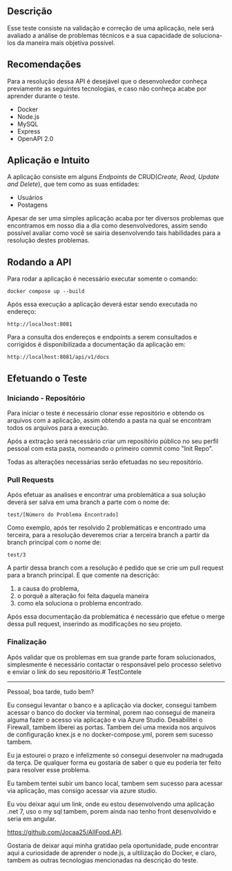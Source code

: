 ## Descrição

Esse teste consiste na validação e correção de uma aplicação, nele será avaliado a análise de problemas técnicos e a sua capacidade de soluciona-los da maneira mais objetiva possível.

## Recomendações

Para a resolução dessa API é desejável que o desenvolvedor conheça previamente as seguintes tecnologias, e caso não conheça acabe por aprender durante o teste.

- Docker
- Node.js
- MySQL
- Express
- OpenAPI 2.0

## Aplicação e Intuito

A aplicação consiste em alguns *Endpoints* de CRUD(*Create, Read, Update and Delete*), que tem como as suas entidades:

- Usuários
- Postagens

Apesar de ser uma simples aplicação acaba por ter diversos problemas que encontramos em nosso dia a dia como desenvolvedores, assim sendo possível avaliar como você se sairia desenvolvendo tais habilidades para a resolução destes problemas.

## Rodando a API

Para rodar a aplicação é necessário executar somente o comando:

```docker
docker compose up --build
```

Após essa execução a aplicação deverá estar sendo executada no endereço:

```docker
http://localhost:8081
```

Para a consulta dos endereços e endpoints a serem consultados e corrigidos é disponibilizada a documentação da aplicação em:

```docker
http://localhost:8081/api/v1/docs
```

## Efetuando o Teste

### Iniciando - Repositório

Para iniciar o teste é necessário clonar esse repositório e obtendo os arquivos com a aplicação, assim obtendo a pasta na qual se encontram todos os arquivos para a execução.

Após a extração será necessário criar um repositório público no seu perfil pessoal com esta pasta, nomeando o primeiro commit como "Init Repo".

Todas as alterações necessárias serão efetuadas no seu repositório.

### Pull Requests

Após efetuar as analises e encontrar uma problemática a sua solução deverá ser salva em uma branch a parte com o nome de:

```docker
test/[Número do Problema Encontrado]
```

Como exemplo, após ter resolvido 2 problemáticas e encontrado uma terceira, para a resolução deveremos criar a terceira branch a partir da branch principal com o nome de:

```docker
test/3
```

A partir dessa branch com a resolução é pedido que se crie um pull request para a branch principal.
E que comente na descrição:
1. a causa do problema, 
2. o porquê a alteração foi feita daquela maneira
3. como ela soluciona o problema encontrado.

Após essa documentação da problemática é necessário que efetue o merge dessa pull request, inserindo as modificações no seu projeto.

### Finalização

Após validar que os problemas em sua grande parte foram solucionados, simplesmente é necessário contactar o responsável pelo processo seletivo e enviar o link do seu repositório.#   T e s t C o n t e l e 
 

---------------------------------------------------------------------------------------------------------------------------------------------------------------------------------------------------------------------

Pessoal, boa tarde, tudo bem?

Eu consegui levantar o banco e a aplicação via docker, consegui tambem acessar o banco do docker via terminal, porem nao consegui de maneira alguma fazer o acesso via aplicação e via Azure Studio.
Desabilitei o Firewall, tambem liberei as portas.
Tambem dei uma mexida nos arquivos de configuração knex.js e no docker-compose.yml, porem sem sucesso tambem.

Eu ja estourei o prazo e infelizmente só consegui desenvoler na madrugada da terça. De qualquer forma eu gostaria de saber o que eu poderia ter feito para resolver esse problema.

Eu tambem tentei subir um banco local, tambem sem sucesso para acessar via aplicação, mas consigo acessar via azure studio.

Eu vou deixar aqui um link, onde eu estou desenvolvendo uma aplicação .net 7, uso o my sql tambem, porem ainda nao tenho front desenvolvido e seria em angular.

https://github.com/Jocaa25/AllFood.API.

Gostaria de deixar aqui minha gratidao pela oportunidade, pude encontrar aqui a curiosidade de aprender o node.js, a ultilização do Docker, e claro, tambem as outras tecnologias mencionadas na descrição do teste.



 
